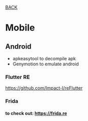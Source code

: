 [BACK](../README.md)
# Mobile

## Android
- apkeasytool to decompile apk
- Genymotion to emulate android
### Flutter RE

https://github.com/Impact-I/reFlutter

### Frida
#### to check out: https://frida.re